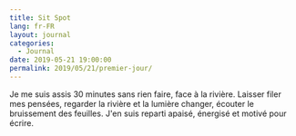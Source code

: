```yaml
---
title: Sit Spot
lang: fr-FR
layout: journal
categories:
  - Journal
date: 2019-05-21 19:00:00
permalink: 2019/05/21/premier-jour/
---
```


Je me suis assis 30 minutes sans rien faire, face à la rivière. Laisser filer mes pensées, regarder la rivière et la lumière changer, écouter le bruissement des feuilles. J'en suis reparti apaisé, énergisé et motivé pour écrire.
